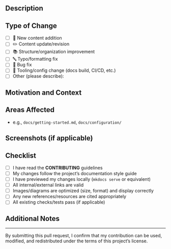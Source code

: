 <!-- Thank you for contributing to our documentation! -->

## Description
<!-- Provide a clear and concise description of your changes -->
  
## Type of Change
<!-- Select the type(s) of change in this PR -->
- [ ] 📄 New content addition
- [ ] ✏️ Content update/revision
- [ ] 📚 Structure/organization improvement
- [ ] 🔤 Typo/formatting fix
- [ ] 🐛 Bug fix
- [ ] 🔧 Tooling/config change (docs build, CI/CD, etc.)
- [ ] Other (please describe):

## Motivation and Context
<!-- Why is this change needed? What problem does it solve? -->

## Areas Affected
<!-- List the pages/sections affected by this PR -->
- e.g., `docs/getting-started.md`, `docs/configuration/`

## Screenshots (if applicable)
<!-- Add before/after screenshots or diagrams if this helps reviewers -->

## Checklist
<!-- Mark completed items with an [x] -->
- [ ] I have read the **CONTRIBUTING** guidelines
- [ ] My changes follow the project’s documentation style guide
- [ ] I have previewed my changes locally (`mkdocs serve` or equivalent)
- [ ] All internal/external links are valid
- [ ] Images/diagrams are optimized (size, format) and display correctly
- [ ] Any new references/resources are cited appropriately
- [ ] All existing checks/tests pass (if applicable)

## Additional Notes
<!-- Add any extra context or information reviewers should know -->

---

By submitting this pull request, I confirm that my contribution can be used, modified, and redistributed under the terms of this project’s license.
